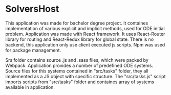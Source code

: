 # SolversHost
This application was made for bachelor degree project. It containes implementation of various explicit and implicit methods, used for ODE initial problem. Application was made with React framework. It uses React-Router library for routing and React-Redux library for global state. There is no backend, this application only use client executed js scripts. Npm was used for package management.

Srs folder contains source .js and .sass files, which were packed by Webpack.
Application provides a number of predefined ODE systems. Source files for this systems contained in "src/tasks" folder, they all implemented as a JS object with specific structure. The "src/tasks.js" script imports scripts from "src/tasks" folder and containes array of systems available in application.
